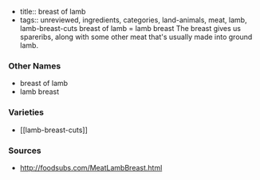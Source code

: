 - title:: breast of lamb
- tags:: unreviewed, ingredients, categories, land-animals, meat, lamb, lamb-breast-cuts
breast of lamb = lamb breast The breast gives us spareribs, along with some other meat that's usually made into ground lamb.

### Other Names

* breast of lamb
* lamb breast

### Varieties

* [[lamb-breast-cuts]]

### Sources
* http://foodsubs.com/MeatLambBreast.html

